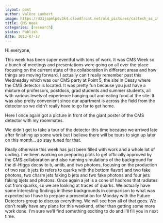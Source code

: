 ```yaml
---
layout: post
author: Valère Lambert
image: https://d31japmlpdv3k4.cloudfront.net/old_pictures/caltech_as_it_happens/6a0105349b8251970b0192abfbf76d970d.jpg
title: CMS Week 
categories: [research]
status: Publish
date: 2013-07-17
---
```



Hi everyone,

This week has been super eventful with tons of work. It was CMS Week so a bunch of meetings and presentations were going on all over the place focusing on the current state of the collaboration in different areas and how things are moving forward. I actually can't really remember past this Wednesday which was our CMS party at Point 5, the site in Cessy where the CMS detector is located. It was pretty fun because you just have a mixture of professors, postdocs, grad students and summer students, all with various levels of experience hanging out and eating food at the site. It was also pretty convenient since our apartment is across the field from the detector so we didn't really have to go far to get home.

Here I once again got a picture in front of the giant poster of the CMS detector with my roommates.

We didn't get to take a tour of the detector this time because we arrived late after finishing up some work but I believe there will be tours to sign up later on this month... so stay tuned for that.

Really otherwise this week has just been filled with work and a whole lot of coding. I've been working on preparing plots to get officially approved by the CMS collaboration and also running simulations of the background for the di-Higgs decay to b, antib, and two photons, focusing on the production of two real b jets (b refers to quarks with the bottom flavor) and two fake photons, two charm jets faking b jets and two fake photons and four jets faking bjets and photons. Once again a jet is a cone of hadrons that radiates out from quarks, so we are looking at traces of quarks. We actually have some interesting findings in these backgrounds in comparison to what was expected so I have to prepare a presentation for Monday with the Future Detectors group to discuss everything. We will see how all of that goes. We don't really have any plans for this weekend, other than getting some more work done. I'm sure we'll find something exciting to do and I'll fill you in next time.

